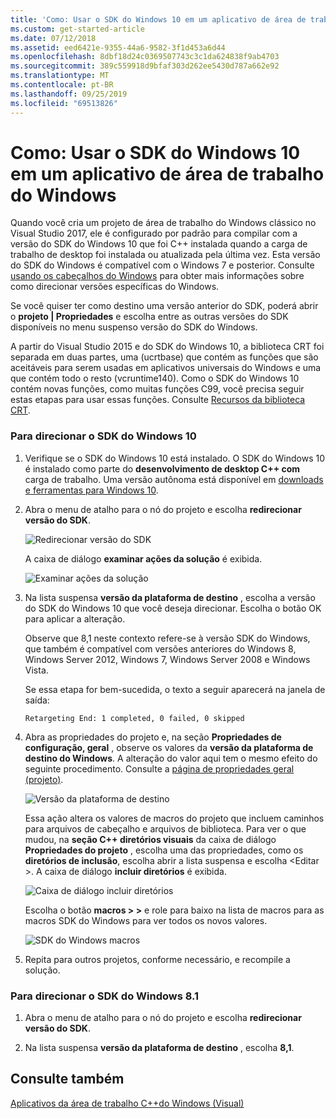 ```yaml
---
title: 'Como: Usar o SDK do Windows 10 em um aplicativo de área de trabalho do Windows'
ms.custom: get-started-article
ms.date: 07/12/2018
ms.assetid: eed6421e-9355-44a6-9582-3f1d453a6d44
ms.openlocfilehash: 8dbf18d24c0369507743c3c1da624838f9ab4703
ms.sourcegitcommit: 389c559918d9bfaf303d262ee5430d787a662e92
ms.translationtype: MT
ms.contentlocale: pt-BR
ms.lasthandoff: 09/25/2019
ms.locfileid: "69513826"
---
```

# <a name="how-to-use-the-windows-10-sdk-in-a-windows-desktop-application"></a>Como: Usar o SDK do Windows 10 em um aplicativo de área de trabalho do Windows

Quando você cria um projeto de área de trabalho do Windows clássico no Visual Studio 2017, ele é configurado por padrão para compilar com a versão do SDK do Windows 10 que foi C++ instalada quando a carga de trabalho de desktop foi instalada ou atualizada pela última vez. Esta versão do SDK do Windows é compatível com o Windows 7 e posterior. Consulte [usando os cabeçalhos do Windows](/windows/win32/WinProg/using-the-windows-headers) para obter mais informações sobre como direcionar versões específicas do Windows.

Se você quiser ter como destino uma versão anterior do SDK, poderá abrir o **projeto | Propriedades** e escolha entre as outras versões do SDK disponíveis no menu suspenso versão do SDK do Windows.

A partir do Visual Studio 2015 e do SDK do Windows 10, a biblioteca CRT foi separada em duas partes, uma (ucrtbase) que contém as funções que são aceitáveis para serem usadas em aplicativos universais do Windows e uma que contém todo o resto (vcruntime140). Como o SDK do Windows 10 contém novas funções, como muitas funções C99, você precisa seguir estas etapas para usar essas funções. Consulte [Recursos da biblioteca CRT](../c-runtime-library/crt-library-features.md).

### <a name="to-target-the-windows-10-sdk"></a>Para direcionar o SDK do Windows 10

1. Verifique se o SDK do Windows 10 está instalado. O SDK do Windows 10 é instalado como parte do **desenvolvimento de desktop C++ com** carga de trabalho. Uma versão autônoma está disponível em [downloads e ferramentas para Windows 10](https://developer.microsoft.com/windows/downloads).

2. Abra o menu de atalho para o nó do projeto e escolha **redirecionar versão do SDK**.

   ![Redirecionar versão do SDK](../windows/media/retargetingwindowssdk1.PNG "RetargetingWindowsSDK1")

   A caixa de diálogo **examinar ações da solução** é exibida.

   ![Examinar ações da solução](../windows/media/retargetingwindowssdk2.PNG "RetargetingWindowsSDK2")

3. Na lista suspensa **versão da plataforma de destino** , escolha a versão do SDK do Windows 10 que você deseja direcionar. Escolha o botão OK para aplicar a alteração.

   Observe que 8,1 neste contexto refere-se à versão SDK do Windows, que também é compatível com versões anteriores do Windows 8, Windows Server 2012, Windows 7, Windows Server 2008 e Windows Vista.

   Se essa etapa for bem-sucedida, o texto a seguir aparecerá na janela de saída:

   `Retargeting End: 1 completed, 0 failed, 0 skipped`

4. Abra as propriedades do projeto e, na seção **Propriedades de configuração, geral** , observe os valores da **versão da plataforma de destino do Windows**. A alteração do valor aqui tem o mesmo efeito do seguinte procedimento. Consulte a [página de propriedades geral (projeto)](../build/reference/general-property-page-project.md).

   ![Versão da plataforma de destino](../windows/media/retargetingwindowssdk3.PNG "RetargetingWindowsSDK3")

   Essa ação altera os valores de macros do projeto que incluem caminhos para arquivos de cabeçalho e arquivos de biblioteca. Para ver o que mudou, na **seção C++ diretórios visuais** da caixa de diálogo **Propriedades do projeto** , escolha uma das propriedades, como os **diretórios de inclusão**, escolha abrir a lista suspensa e escolha \<Editar >. A caixa de diálogo **incluir diretórios** é exibida.

   ![Caixa de diálogo incluir diretórios](../windows/media/retargetingwindowssdk4.PNG "RetargetingWindowsSDK4")

   Escolha o botão **macros > >** e role para baixo na lista de macros para as macros SDK do Windows para ver todos os novos valores.

   ![SDK do Windows macros](../windows/media/retargetingwindowssdk5.PNG "RetargetingWindowsSDK5")

5. Repita para outros projetos, conforme necessário, e recompile a solução.

### <a name="to-target-the-windows-81-sdk"></a>Para direcionar o SDK do Windows 8.1

1. Abra o menu de atalho para o nó do projeto e escolha **redirecionar versão do SDK**.

2. Na lista suspensa **versão da plataforma de destino** , escolha **8,1**.

## <a name="see-also"></a>Consulte também

[Aplicativos da área de trabalho C++do Windows (Visual)](../windows/how-to-use-the-windows-10-sdk-in-a-windows-desktop-application.md)